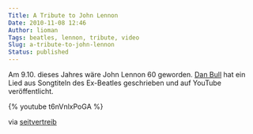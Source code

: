 ```yaml
---
Title: A Tribute to John Lennon
Date: 2010-11-08 12:46
Author: lioman
Tags: beatles, lennon, tribute, video
Slug: a-tribute-to-john-lennon
Status: published
---
```


Am 9.10. dieses Jahres wäre John Lennon 60 geworden.
[Dan Bull](http://itsdanbull.com/) hat ein Lied aus Songtiteln des
Ex-Beatles geschrieben und auf YouTube veröffentlicht.

{% youtube t6nVnlxPoGA %}

via [seitvertreib](http://www.seitvertreib.de/2010/11/07/john-lennononandonandon/)
